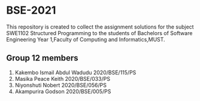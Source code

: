 # BSE-2021
This repository is created to collect the assignment solutions for the subject SWE1102 Structured Programming to the students of Bachelors of Software Engineering Year 1,Faculty of Computing and Informatics,MUST.

## Group 12 members
1. Kakembo Ismail Abdul Wadudu 2020/BSE/115/PS
2. Masika Peace Keith 2020/BSE/033/PS
3. Niyonshuti Nobert 2020/BSE/056/PS
4. Akampurira Godson 2020/BSE/005/PS